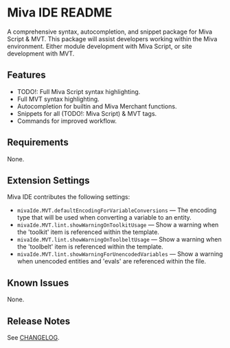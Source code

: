 # Miva IDE README

A comprehensive syntax, autocompletion, and snippet package for Miva Script & MVT. This package will assist developers working within the Miva environment. Either module development with Miva Script, or site development with MVT.

## Features

* TODO!: Full Miva Script syntax highlighting.
* Full MVT syntax highlighting.
* Autocompletion for builtin and Miva Merchant functions.
* Snippets for all (TODO!: Miva Script) & MVT tags.
* Commands for improved workflow.

## Requirements

None.

## Extension Settings

Miva IDE contributes the following settings:

* `mivaIde.MVT.defaultEncodingForVariableConversions` &mdash; The encoding type that will be used when converting a variable to an entity.
* `mivaIde.MVT.lint.showWarningOnToolkitUsage` &mdash; Show a warning when the 'toolkit' item is referenced within the template.
* `mivaIde.MVT.lint.showWarningOnToolbeltUsage` &mdash; Show a warning when the 'toolbelt' item is referenced within the template.
* `mivaIde.MVT.lint.showWarningForUnencodedVariables` &mdash; Show a warning when unencoded entities and 'evals' are referenced within the file.

## Known Issues

None.

## Release Notes

See [CHANGELOG](https://github.com/mghweb/vscode-miva-ide/blob/master/CHANGELOG.md).